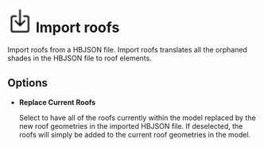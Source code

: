 # <img src="../../.gitbook/assets/import-roofs.svg" width="50" height="50"> Import roofs

Import roofs from a HBJSON file. Import roofs translates all the orphaned shades in the HBJSON file to roof elements.

## Options

* **Replace Current Roofs**

  Select to have all of the roofs currently within the model replaced by the new roof geometries in the imported HBJSON file. If deselected, the roofs will simply be added to the current roof geometries in the model.